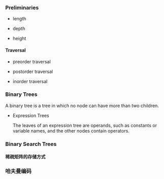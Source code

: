 ### Preliminaries

- length

- depth

- height

#### Traversal

- preorder traversal

- postorder traversal

- inorder traversal

### Binary Trees

A binary tree is a tree in which no node can have more than two children.

- Expression Trees

  The leaves of an expression tree are operands, such as constants or variable names, and the other nodes contain operators.

### Binary Search Trees

#### 稀疏矩阵的存储方式


### 哈夫曼编码